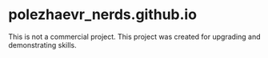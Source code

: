 # polezhaevr_nerds.github.io
This is not a commercial project. This project was created for upgrading and demonstrating skills.
